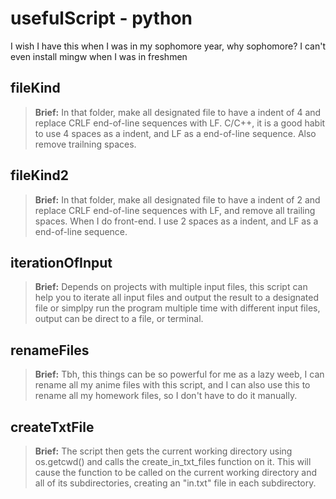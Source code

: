 # usefulScript - python
I wish I have this when I was in my sophomore year, why sophomore? I can't even install mingw when I was in freshmen

## fileKind
> **Brief:** In that folder, make all designated file to have a indent of 4 and replace CRLF end-of-line sequences with LF. C/C++, it is a good habit to use 4 spaces as a indent, and LF as a end-of-line sequence. Also remove trailning spaces.

## fileKind2
> **Brief:** In that folder, make all designated file to have a indent of 2 and replace CRLF end-of-line sequences with LF, and remove all trailing spaces. When I do front-end. I use 2 spaces as a indent, and LF as a end-of-line sequence.

## iterationOfInput
> **Brief:** Depends on projects with multiple input files, this script can help you to iterate all input files and output the result to a designated file or simplpy run the program multiple time with different input files, output can be direct to a file, or terminal.

## renameFiles
> **Brief:** Tbh, this things can be so powerful for me as a lazy weeb, I can rename all my anime files with this script, and I can also use this to rename all my homework files, so I don't have to do it manually.

## createTxtFile
> **Brief:** The script then gets the current working directory using os.getcwd() and calls the create_in_txt_files function on it. This will cause the function to be called on the current working directory and all of its subdirectories, creating an "in.txt" file in each subdirectory.

